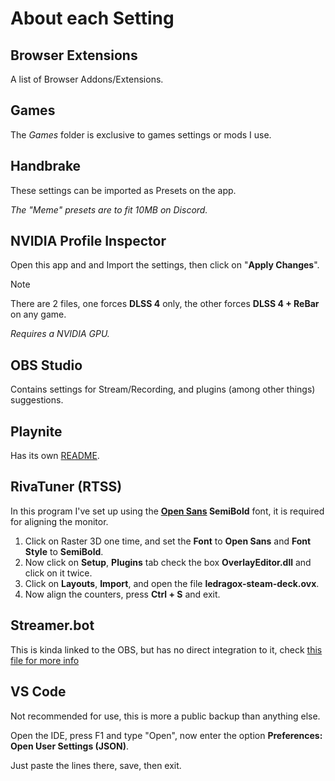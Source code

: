 # About each Setting

## Browser Extensions

A list of Browser Addons/Extensions.

## Games

The _Games_ folder is exclusive to games settings or mods I use.

## Handbrake

These settings can be imported as Presets on the app.

_The "Meme" presets are to fit 10MB on Discord._

## NVIDIA Profile Inspector

Open this app and and Import the settings, then click on "**Apply Changes**".

> [!NOTE]
> There are 2 files, one forces **DLSS 4** only, the other forces **DLSS 4 + ReBar** on any game.

_Requires a NVIDIA GPU._

## OBS Studio

Contains settings for Stream/Recording, and plugins (among other things) suggestions.

## Playnite

Has its own [README](./Playnite/Playnite-Addons.md).

## RivaTuner (RTSS)

In this program I've set up using the **[Open Sans](https://fonts.google.com/specimen/Open+Sans) SemiBold** font, it is required for aligning the monitor.

1. Click on Raster 3D one time, and set the **Font** to **Open Sans** and **Font Style** to **SemiBold**.
2. Now click on **Setup**, **Plugins** tab check the box **OverlayEditor.dll** and click on it twice.
3. Click on **Layouts**, **Import**, and open the file **ledragox-steam-deck.ovx**.
4. Now align the counters, press **Ctrl + S** and exit.

## Streamer.bot

This is kinda linked to the OBS, but has no direct integration to it, check [this file for more info](./OBS%20Studio/workflow-single-screen.md)

## VS Code

Not recommended for use, this is more a public backup than anything else.

Open the IDE, press F1 and type "Open", now enter the option **Preferences: Open User Settings (JSON)**.

Just paste the lines there, save, then exit.
